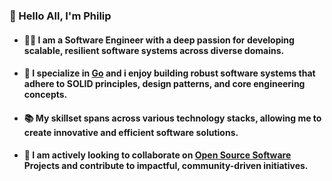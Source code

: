 <!--### Hi there 👋

<!--
**Philip-21/Philip-21** is a ✨ _special_ ✨ repository because its `README.md` (this file) appears on your GitHub profile.

Here are some ideas to get you started:

- 🔭 I’m currently working on ...
- 🌱 I’m currently learning ...
- 👯 I’m looking to collaborate on ...
- 🤔 I’m looking for help with ...
- 💬 Ask me about ...
- 📫 How to reach me: ...
- 😄 Pronouns: ...
- ⚡ Fun fact: ...
-->

<!--
<div align="center">
  <img src="https://media.giphy.com/media/dWesBcTLavkZuG35MI/giphy.gif" width="600" height="300"/>
</div>
-->

### 👋 Hello All, I'm Philip 

-  ####   👨‍💻  I am a Software Engineer with a deep passion for developing scalable, resilient software systems across diverse domains.

-  ####   🧠 I specialize in  [Go](https://go.dev/) and i enjoy building robust software systems that adhere to SOLID principles, design patterns, and core engineering concepts.
  
-  ####   📚 My skillset spans across various technology stacks, allowing me to create innovative and efficient software solutions.
  
-  ####   🔭 I am actively looking to collaborate on [Open Source Software](https://en.wikipedia.org/wiki/Open_source) Projects and contribute to impactful, community-driven initiatives. 


<!--###  👨‍💼 My Resume resides [here](https://docs.google.com/document/d/1OQcXHVggfPxJlfQblUTsQTN-q6PuTI7ch-4KR7jRz68/edit?usp=sharing) -->
<!--
- 📫 Connect With Me:
   
  <div>
🧠
   <a href="https://www.linkedin.com/in/philip-obiora-aa09401a9">
    <img src="https://img.shields.io/badge/linkedin-%230077B5.svg?style=for-the-badge&logo=linkedin&logoColor=white" alt="Linkedln">
  </a>

  <a href="mailto:philipuzomaobiora@gmail.com">
    <img src="https://img.shields.io/badge/Gmail-D14836?style=for-the-badge&logo=gmail&logoColor=white" alt="Gmail">
  </a>

  <a href="https://gophers.slack.com/team/U03CADA9QBX">
    <img src="https://img.shields.io/badge/Slack-4A154B?style=for-the-badge&logo=slack&logoColor=white" alt="Gophers Slack">
  </a>

  <a href="https://twitter.com/Philip_obiora21?t=2fKv9ai2g1N1ZMVkC3r2rg&s=09">
    <img src="https://img.shields.io/badge/Twitter-%231DA1F2.svg?style=for-the-badge&logo=Twitter&logoColor=white" alt="Twitter">
  </a>
  </div>
-->
  <!--
### 🛠️ TechStacks :
<div>
  <a href="https://go.dev/">
    <img src="https://github.com/devicons/devicon/blob/master/icons/go/go-original.svg" title="Golang" alt="Golang" width="30" height="30"/>
  </a>&nbsp;&nbsp;&nbsp;&nbsp;

  <a href="https://www.typescriptlang.org/">
    <img src="https://github.com/devicons/devicon/blob/master/icons/typescript/typescript-original.svg" title="TypeScript" alt="TypeScript" width="30" height="30"/>
  </a>&nbsp;&nbsp;&nbsp;&nbsp;

  <a href="https://www.python.org/">
    <img src="https://github.com/devicons/devicon/blob/master/icons/python/python-original.svg" title="Python" alt="Python" width="30" height="30"/>
  </a>&nbsp;&nbsp;&nbsp;&nbsp;

  <a href="https://en.wikipedia.org/wiki/HTML5">
    <img src="https://github.com/devicons/devicon/blob/master/icons/html5/html5-original.svg" title="HTML5" alt="HTML" width="30" height="30"/>
  </a>&nbsp;&nbsp;&nbsp;&nbsp;

  <a href="https://en.wikipedia.org/wiki/nodejs">
    <img src="https://github.com/devicons/devicon/blob/master/icons/nodejs/nodejs-original.svg" title="JavaScript" alt="JavaScript" width="30" height="30"/>
  </a>&nbsp;&nbsp;&nbsp;&nbsp;

  <a href="https://jupyter.org/">
    <img src="https://github.com/devicons/devicon/blob/master/icons/jupyter/jupyter-original.svg" title="Jupyter" alt="Jupyter" width="30" height="30"/>
  </a>&nbsp;&nbsp;&nbsp;&nbsp;

  <a href="https://www.postgresql.org/">
    <img src="https://github.com/devicons/devicon/blob/master/icons/postgresql/postgresql-original.svg" title="Postgres" alt="Postgres" width="30" height="30"/>
  </a>&nbsp;&nbsp;&nbsp;&nbsp;

  <a href="https://www.mongodb.com/">
    <img src="https://github.com/devicons/devicon/blob/master/icons/mongodb/mongodb-plain-wordmark.svg" title="MongoDB" alt="MongoDB" width="30" height="30"/>
  </a>&nbsp;&nbsp;&nbsp;&nbsp;

  <a href="https://redis.io/">
    <img src="https://github.com/devicons/devicon/blob/master/icons/redis/redis-original.svg" title="Redis" alt="Redis" width="30" height="30"/>
  </a>&nbsp;&nbsp;&nbsp;&nbsp;

  <a href="https://git-scm.com/">
    <img src="https://github.com/devicons/devicon/blob/master/icons/git/git-original-wordmark.svg" title="Git" alt="Git" width="30" height="30"/>
  </a>&nbsp;&nbsp;&nbsp;&nbsp;

  <a href="https://hub.docker.com/">
    <img src="https://github.com/devicons/devicon/blob/master/icons/docker/docker-original.svg" title="Docker" alt="Docker" width="30" height="30"/>
  </a>&nbsp;&nbsp;&nbsp;&nbsp;

  <a href="https://kubernetes.io/">
    <img src="https://github.com/devicons/devicon/blob/master/icons/kubernetes/kubernetes-plain.svg" title="Kubernetes" alt="Kubernetes" width="30" height="30"/>
  </a>&nbsp;&nbsp;&nbsp;&nbsp;

  <a href="https://linux.org/">
    <img src="https://github.com/devicons/devicon/blob/master/icons/linux/linux-original.svg" title="Linux" alt="Linux" width="30" height="30"/>
  </a>&nbsp;&nbsp;&nbsp;&nbsp;

  <a href="https://cloud.google.com/?hl=en">
    <img src="https://github.com/devicons/devicon/blob/master/icons/googlecloud/googlecloud-original.svg" title="GCP" alt="GCP" width="30" height="30"/>
  </a>
</div>



 <!--   
---
###  🔭Projects:
   #### Personnal 
  -  A  Backend microservice news aggregator that fetches headline news from different Api endpoints [project](https://github.com/Philip-21/News-Aggregator)
  -  A Golang Datavalidator library for transforming data into JSON format [project](https://github.com/Philip-21/DVL)
  - An End-to-End Golang Distributed System that uses different protocols and Systems in communicating between services. [project](https://github.com/Philip-21/Go-Microservice)
  - A Subscription service that generates invoice and sends email concurrently using Golang [project](https://github.com/Philip-21/Subscription-Service)
  - A Bookings and Reservations app built with Go, js ,HTML and CSS. [app](https://bookings-service-application.onrender.com), [github](https://github.com/Philip-21/Bookings-Reservations)
  - A Repo that explains concurrency patterns in Go. [project](https://github.com/Philip-21/Goroutine-Codes)  
  - A Repo that displays the use of Python tools for  Data Visualization. [project](https://github.com/Philip-21/Python-Workspace/blob/master/datavisualizer-checkpoint.ipynb)
      
---


###  🔥My Stats :    
  ![Anurag's GitHub stats](https://github-readme-stats.vercel.app/api?username=Philip-21&show_icons=true&theme=tokyonight)
 -->
    
    
    
    
    
